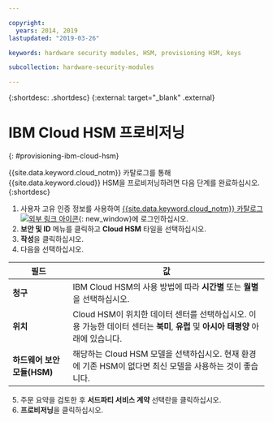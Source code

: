 ```yaml
---

copyright:
  years: 2014, 2019
lastupdated: "2019-03-26"

keywords: hardware security modules, HSM, provisioning HSM, keys

subcollection: hardware-security-modules

---
```


{:shortdesc: .shortdesc}
{:external: target="_blank" .external}

# IBM Cloud HSM 프로비저닝
{: #provisioning-ibm-cloud-hsm}

{{site.data.keyword.cloud_notm}} 카탈로그를 통해 {{site.data.keyword.cloud}} HSM을 프로비저닝하려면 다음 단계를 완료하십시오. {:shortdesc}

1. 사용자 고유 인증 정보를 사용하여 [{{site.data.keyword.cloud_notm}} 카탈로그![외부 링크 아이콘](../icons/launch-glyph.svg "외부 링크 아이콘")](https://cloud.ibm.com/catalog){: new_window}에 로그인하십시오. 
2. **보안 및 ID** 메뉴를 클릭하고 **Cloud HSM** 타일을 선택하십시오. 
3. **작성**을 클릭하십시오.
4. 다음을 선택하십시오. 

| 필드 |값 |
| --- | --- |
| **청구** | IBM Cloud HSM의 사용 방법에 따라 **시간별** 또는 **월별**을 선택하십시오. |
| **위치** | Cloud HSM이 위치한 데이터 센터를 선택하십시오. 이용 가능한 데이터 센터는 **북미**, **유럽** 및 **아시아 태평양** 아래에 있습니다. |
| **하드웨어 보안 모듈(HSM)** | 해당하는 Cloud HSM 모델을 선택하십시오. 현재 환경에 기존 HSM이 없다면 최신 모델을 사용하는 것이 좋습니다. |

5. 주문 요약을 검토한 후 **서드파티 서비스 계약** 선택란을 클릭하십시오. 
6. **프로비저닝**을 클릭하십시오.

